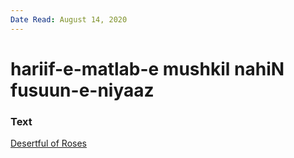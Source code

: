 ```yaml
---
Date Read: August 14, 2020
---
```


# hariif-e-matlab-e mushkil nahiN fusuun-e-niyaaz

### Text
[Desertful of Roses](http://www.columbia.edu/itc/mealac/pritchett/00ghalib/068/index_068.html)

